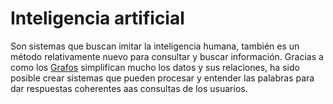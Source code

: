 # Inteligencia artificial

Son sistemas que buscan imitar la inteligencia humana, también es un método relativamente nuevo para consultar y buscar información. Gracias a como los [Grafos](..\README.md) simplifican mucho los datos y sus relaciones, ha sido posible crear sistemas que pueden procesar y entender las palabras para dar respuestas coherentes aas consultas de los usuarios.
